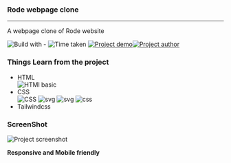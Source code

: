 ### Rode webpage clone
-----
A webpage clone of Rode website

![Build with -](https://img.shields.io/badge/Build%20with-HTML%26CSS-orange) ![Time taken](https://img.shields.io/badge/Time%20Taken-7%20hrs%20%2036%20mins-blue) [![Project demo](https://img.shields.io/badge/Live%20Demo-Click%20me-success)](https://rodeclone101.netlify.app/ "project demo")[![Project author](https://img.shields.io/badge/Author-Ngamlenmang%20Touthang-9cf)](https://github.com/MTouthang/ "MTouthang")


### Things Learn from the project
- HTML   
![HTMl basic](https://img.shields.io/badge/-tags%20an%20structuring%20of%20tag-blue)     
- CSS  
![CSS](https://img.shields.io/badge/-Positioning%20and%20flex%20box%20-orange)
![svg](https://img.shields.io/badge/svg-working%20with%20svg%20image-lightgrey)
![svg](https://img.shields.io/badge/svg-changing%20color%20of%20svg%20image%20with%20fill%20property-brightgreen)
![css](https://img.shields.io/badge/line--height-Adjacent%20sibling%20selectors-yellowgreen)
- Tailwindcss
### ScreenShot
![Project screenshot](./thumbnail.png)

**Responsive and Mobile friendly**